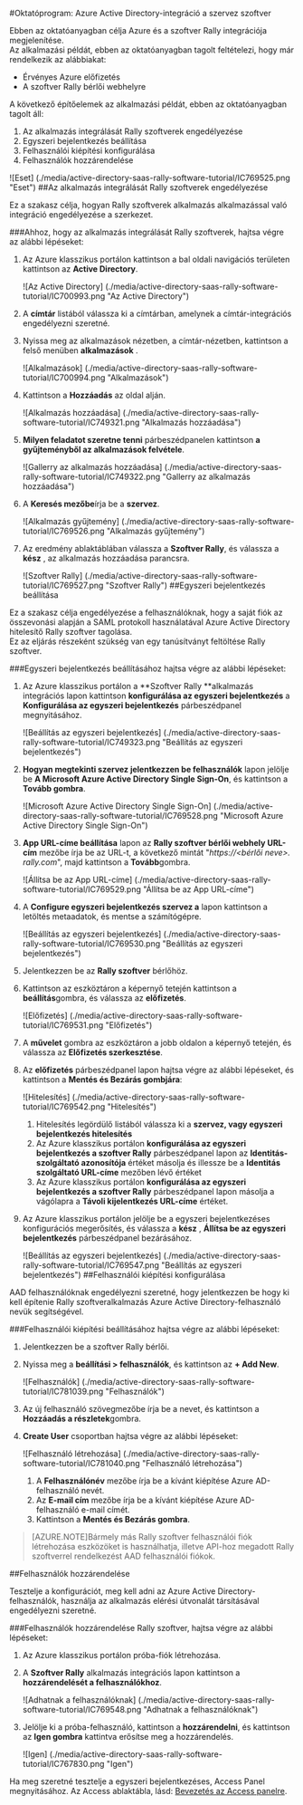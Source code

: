 <properties 
    pageTitle="Oktatóprogram: Azure Active Directory-integráció a szervez szoftver |} Microsoft Azure" 
    description="Megtudhatja, hogy miként Rally szoftver használata az Azure Active Directory ahhoz, hogy az egyszeri bejelentkezés, automatikus kiépítési és az egyéb!" 
    services="active-directory" 
    authors="jeevansd"  
    documentationCenter="na" 
    manager="femila"/>
<tags 
    ms.service="active-directory" 
    ms.devlang="na" 
    ms.topic="article" 
    ms.tgt_pltfrm="na" 
    ms.workload="identity" 
    ms.date="09/26/2016" 
    ms.author="jeedes" />

#<a name="tutorial-azure-active-directory-integration-with-rally-software"></a>Oktatóprogram: Azure Active Directory-integráció a szervez szoftver
  
Ebben az oktatóanyagban célja Azure és a szoftver Rally integrációja megjelenítése.  
Az alkalmazási példát, ebben az oktatóanyagban tagolt feltételezi, hogy már rendelkezik az alábbiakat:

-   Érvényes Azure előfizetés
-   A szoftver Rally bérlői webhelyre
  
A következő építőelemek az alkalmazási példát, ebben az oktatóanyagban tagolt áll:

1.  Az alkalmazás integrálását Rally szoftverek engedélyezése
2.  Egyszeri bejelentkezés beállítása
3.  Felhasználói kiépítési konfigurálása
4.  Felhasználók hozzárendelése

![Eset] (./media/active-directory-saas-rally-software-tutorial/IC769525.png "Eset")
##<a name="enabling-the-application-integration-for-rally-software"></a>Az alkalmazás integrálását Rally szoftverek engedélyezése
  
Ez a szakasz célja, hogyan Rally szoftverek alkalmazás alkalmazással való integráció engedélyezése a szerkezet.

###<a name="to-enable-the-application-integration-for-rally-software-perform-the-following-steps"></a>Ahhoz, hogy az alkalmazás integrálását Rally szoftverek, hajtsa végre az alábbi lépéseket:

1.  Az Azure klasszikus portálon kattintson a bal oldali navigációs területen kattintson az **Active Directory**.

    ![Az Active Directory] (./media/active-directory-saas-rally-software-tutorial/IC700993.png "Az Active Directory")

2.  A **címtár** listából válassza ki a címtárban, amelynek a címtár-integrációs engedélyezni szeretné.

3.  Nyissa meg az alkalmazások nézetben, a címtár-nézetben, kattintson a felső menüben **alkalmazások** .

    ![Alkalmazások] (./media/active-directory-saas-rally-software-tutorial/IC700994.png "Alkalmazások")

4.  Kattintson a **Hozzáadás** az oldal alján.

    ![Alkalmazás hozzáadása] (./media/active-directory-saas-rally-software-tutorial/IC749321.png "Alkalmazás hozzáadása")

5.  **Milyen feladatot szeretne tenni** párbeszédpanelen kattintson **a gyűjteményből az alkalmazások felvétele**.

    ![Gallerry az alkalmazás hozzáadása] (./media/active-directory-saas-rally-software-tutorial/IC749322.png "Gallerry az alkalmazás hozzáadása")

6.  A **Keresés mezőbe**írja be a **szervez**.

    ![Alkalmazás gyűjtemény] (./media/active-directory-saas-rally-software-tutorial/IC769526.png "Alkalmazás gyűjtemény")

7.  Az eredmény ablaktáblában válassza a **Szoftver Rally**, és válassza a **kész** , az alkalmazás hozzáadása parancsra.

    ![Szoftver Rally] (./media/active-directory-saas-rally-software-tutorial/IC769527.png "Szoftver Rally")
##<a name="configuring-single-sign-on"></a>Egyszeri bejelentkezés beállítása
  
Ez a szakasz célja engedélyezése a felhasználóknak, hogy a saját fiók az összevonási alapján a SAML protokoll használatával Azure Active Directory hitelesítő Rally szoftver tagolása.  
Ez az eljárás részeként szükség van egy tanúsítványt feltöltése Rally szoftver.

###<a name="to-configure-single-sign-on-perform-the-following-steps"></a>Egyszeri bejelentkezés beállításához hajtsa végre az alábbi lépéseket:

1.  Az Azure klasszikus portálon a **Szoftver Rally **alkalmazás integrációs lapon kattintson **konfigurálása az egyszeri bejelentkezés** a **Konfigurálása az egyszeri bejelentkezés** párbeszédpanel megnyitásához.

    ![Beállítás az egyszeri bejelentkezés] (./media/active-directory-saas-rally-software-tutorial/IC749323.png "Beállítás az egyszeri bejelentkezés")

2.  **Hogyan megtekinti szervez jelentkezzen be felhasználók** lapon jelölje be **A Microsoft Azure Active Directory Single Sign-On**, és kattintson a **Tovább gombra**.

    ![Microsoft Azure Active Directory Single Sign-On] (./media/active-directory-saas-rally-software-tutorial/IC769528.png "Microsoft Azure Active Directory Single Sign-On")

3.  **App URL-címe beállítása** lapon az **Rally szoftver bérlői webhely URL-cím** mezőbe írja be az URL-t, a következő mintát "*https://\<bérlői neve\>. rally.com*", majd kattintson a **Tovább**gombra.

    ![Állítsa be az App URL-címe] (./media/active-directory-saas-rally-software-tutorial/IC769529.png "Állítsa be az App URL-címe")

4.  A **Configure egyszeri bejelentkezés szervez a** lapon kattintson a letöltés metaadatok, és mentse a számítógépre.

    ![Beállítás az egyszeri bejelentkezés] (./media/active-directory-saas-rally-software-tutorial/IC769530.png "Beállítás az egyszeri bejelentkezés")

5.  Jelentkezzen be az **Rally szoftver** bérlőhöz.

6.  Kattintson az eszköztáron a képernyő tetején kattintson a **beállítás**gombra, és válassza az **előfizetés**.

    ![Előfizetés] (./media/active-directory-saas-rally-software-tutorial/IC769531.png "Előfizetés")

7.  A **művelet** gombra az eszköztáron a jobb oldalon a képernyő tetején, és válassza az **Előfizetés szerkesztése**.

8.  Az **előfizetés** párbeszédpanel lapon hajtsa végre az alábbi lépéseket, és kattintson a **Mentés és Bezárás gombjára**:

    ![Hitelesítés] (./media/active-directory-saas-rally-software-tutorial/IC769542.png "Hitelesítés")

    1.  Hitelesítés legördülő listából válassza ki a **szervez, vagy egyszeri bejelentkezés hitelesítés**
    2.  Az Azure klasszikus portálon **konfigurálása az egyszeri bejelentkezés a szoftver Rally** párbeszédpanel lapon az **Identitás-szolgáltató azonosítója** értéket másolja és illessze be a **Identitás szolgáltató URL-címe** mezőben lévő értéket
    3.  Az Azure klasszikus portálon **konfigurálása az egyszeri bejelentkezés a szoftver Rally** párbeszédpanel lapon másolja a vágólapra a **Távoli kijelentkezés URL-címe** értéket.

9.  Az Azure klasszikus portálon jelölje be a egyszeri bejelentkezéses konfigurációs megerősítés, és válassza a **kész** , **Állítsa be az egyszeri bejelentkezés** párbeszédpanel bezárásához.

    ![Beállítás az egyszeri bejelentkezés] (./media/active-directory-saas-rally-software-tutorial/IC769547.png "Beállítás az egyszeri bejelentkezés")
##<a name="configuring-user-provisioning"></a>Felhasználói kiépítési konfigurálása
  
AAD felhasználóknak engedélyezni szeretné, hogy jelentkezzen be hogy ki kell építenie Rally szoftveralkalmazás Azure Active Directory-felhasználó nevük segítségével.

###<a name="to-configure-user-provisioning-perform-the-following-steps"></a>Felhasználói kiépítési beállításához hajtsa végre az alábbi lépéseket:

1.  Jelentkezzen be a szoftver Rally bérlői.

2.  Nyissa meg a **beállítási \> felhasználók**, és kattintson az **+ Add New**.

    ![Felhasználók] (./media/active-directory-saas-rally-software-tutorial/IC781039.png "Felhasználók")

3.  Az új felhasználó szövegmezőbe írja be a nevet, és kattintson a **Hozzáadás a részletek**gombra.

4.  **Create User** csoportban hajtsa végre az alábbi lépéseket:

    ![Felhasználó létrehozása] (./media/active-directory-saas-rally-software-tutorial/IC781040.png "Felhasználó létrehozása")

    1.  A **Felhasználónév** mezőbe írja be a kívánt kiépítése Azure AD-felhasználó nevét.
    2.  Az **E-mail cím** mezőbe írja be a kívánt kiépítése Azure AD-felhasználó e-mail címét.
    3.  Kattintson a **Mentés és Bezárás gombra**.

>[AZURE.NOTE]Bármely más Rally szoftver felhasználói fiók létrehozása eszközöket is használhatja, illetve API-hoz megadott Rally szoftverrel rendelkezést AAD felhasználói fiókok.

##<a name="assigning-users"></a>Felhasználók hozzárendelése
  
Tesztelje a konfigurációt, meg kell adni az Azure Active Directory-felhasználók, használja az alkalmazás elérési útvonalát társításával engedélyezni szeretné.

###<a name="to-assign-users-to-rally-software-perform-the-following-steps"></a>Felhasználók hozzárendelése Rally szoftver, hajtsa végre az alábbi lépéseket:

1.  Az Azure klasszikus portálon próba-fiók létrehozása.

2.  A **Szoftver Rally** alkalmazás integrációs lapon kattintson a **hozzárendelését a felhasználókhoz**.

    ![Adhatnak a felhasználóknak] (./media/active-directory-saas-rally-software-tutorial/IC769548.png "Adhatnak a felhasználóknak")

3.  Jelölje ki a próba-felhasználó, kattintson a **hozzárendelni**, és kattintson az **Igen gombra** kattintva erősítse meg a hozzárendelés.

    ![Igen] (./media/active-directory-saas-rally-software-tutorial/IC767830.png "Igen")
  
Ha meg szeretné tesztelje a egyszeri bejelentkezéses, Access Panel megnyitásához. Az Access ablaktábla, lásd: [Bevezetés az Access panelre](active-directory-saas-access-panel-introduction.md).





